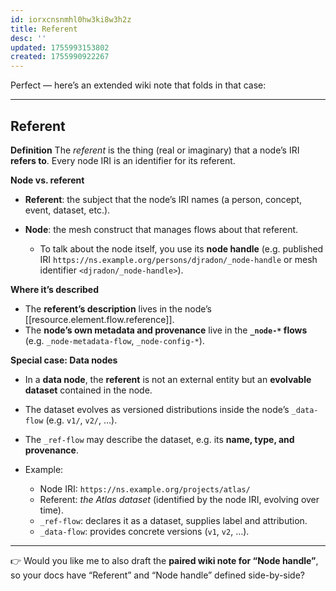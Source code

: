 ```yaml
---
id: iorxcnsnmhl0hw3ki8w3h2z
title: Referent
desc: ''
updated: 1755993153802
created: 1755990922267
---
```

Perfect — here’s an extended wiki note that folds in that case:

---

## Referent

**Definition**
The *referent* is the thing (real or imaginary) that a node’s IRI **refers to**. Every node IRI is an identifier for its referent.

**Node vs. referent**

* **Referent**: the subject that the node’s IRI names (a person, concept, event, dataset, etc.).
* **Node**: the mesh construct that manages flows about that referent.

  * To talk about the node itself, you use its **node handle** (e.g. published IRI `https://ns.example.org/persons/djradon/_node-handle` or mesh identifier `<djradon/_node-handle>`).

**Where it’s described**

* The **referent’s description** lives in the node’s [[resource.element.flow.reference]].
* The **node’s own metadata and provenance** live in the **`_node-*` flows** (e.g. `_node-metadata-flow`, `_node-config-*`).

**Special case: Data nodes**

* In a **data node**, the **referent** is not an external entity but an **evolvable dataset** contained in the node.
* The dataset evolves as versioned distributions inside the node’s `_data-flow` (e.g. `v1/`, `v2/`, …).
* The `_ref-flow` may describe the dataset, e.g. its **name, type, and provenance**.
* Example:

  * Node IRI: `https://ns.example.org/projects/atlas/`
  * Referent: *the Atlas dataset* (identified by the node IRI, evolving over time).
  * `_ref-flow`: declares it as a dataset, supplies label and attribution.
  * `_data-flow`: provides concrete versions (`v1`, `v2`, …).

---

👉 Would you like me to also draft the **paired wiki note for “Node handle”**, so your docs have “Referent” and “Node handle” defined side-by-side?
